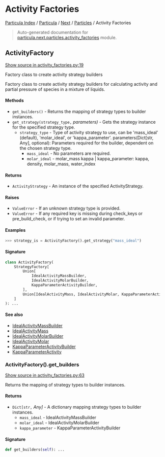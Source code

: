 # Activity Factories

[Particula Index](../../../README.md#particula-index) / [Particula](../../index.md#particula) / [Next](../index.md#next) / [Particles](./index.md#particles) / Activity Factories

> Auto-generated documentation for [particula.next.particles.activity_factories](https://github.com/Gorkowski/particula/blob/main/particula/next/particles/activity_factories.py) module.

## ActivityFactory

[Show source in activity_factories.py:19](https://github.com/Gorkowski/particula/blob/main/particula/next/particles/activity_factories.py#L19)

Factory class to create activity strategy builders

Factory class to create activity strategy builders for calculating
activity and partial pressure of species in a mixture of liquids.

#### Methods

- `get_builders()` - Returns the mapping of strategy types to builder
instances.
- `get_strategy(strategy_type,` *parameters)* - Gets the strategy instance
for the specified strategy type.
    - `strategy_type` - Type of activity strategy to use, can be
    'mass_ideal' (default), 'molar_ideal', or 'kappa_parameter'.
    parameters(Dict[str, Any], optional): Parameters required for the
    builder, dependent on the chosen strategy type.
        - `mass_ideal` - No parameters are required.
        - `molar_ideal` - molar_mass
        kappa | kappa_parameter: kappa, density, molar_mass,
        water_index

#### Returns

- `ActivityStrategy` - An instance of the specified ActivityStrategy.

#### Raises

- `ValueError` - If an unknown strategy type is provided.
- `ValueError` - If any required key is missing during check_keys or
    pre_build_check, or if trying to set an invalid parameter.

#### Examples

```python
>>> strategy_is = ActivityFactory().get_strategy("mass_ideal")
```

#### Signature

```python
class ActivityFactory(
    StrategyFactory[
        Union[
            IdealActivityMassBuilder,
            IdealActivityMolarBuilder,
            KappaParameterActivityBuilder,
        ],
        Union[IdealActivityMass, IdealActivityMolar, KappaParameterActivity],
    ]
): ...
```

#### See also

- [IdealActivityMassBuilder](./activity_builders.md#idealactivitymassbuilder)
- [IdealActivityMass](./activity_strategies.md#idealactivitymass)
- [IdealActivityMolarBuilder](./activity_builders.md#idealactivitymolarbuilder)
- [IdealActivityMolar](./activity_strategies.md#idealactivitymolar)
- [KappaParameterActivityBuilder](./activity_builders.md#kappaparameteractivitybuilder)
- [KappaParameterActivity](./activity_strategies.md#kappaparameteractivity)

### ActivityFactory().get_builders

[Show source in activity_factories.py:63](https://github.com/Gorkowski/particula/blob/main/particula/next/particles/activity_factories.py#L63)

Returns the mapping of strategy types to builder instances.

#### Returns

- `Dict[str,` *Any]* - A dictionary mapping strategy types to builder
instances.
    - `mass_ideal` - IdealActivityMassBuilder
    - `molar_ideal` - IdealActivityMolarBuilder
    - `kappa_parameter` - KappaParameterActivityBuilder

#### Signature

```python
def get_builders(self): ...
```
